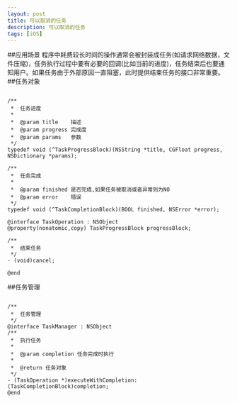 ```yaml
---
layout: post
title: 可以取消的任务
description: 可以取消的任务
tags: [iOS]
---
```

##应用场景
程序中耗费较长时间的操作通常会被封装成任务(如请求网络数据，文件压缩)，任务执行过程中要有必要的回调(比如当前的进度)，任务结束后也要通知用户。如果任务由于外部原因一直阻塞，此时提供结束任务的接口非常重要。
##任务对象
```obj

/**
 *  任务进度
 *
 *  @param title    描述
 *  @param progress 完成度
 *  @param params   参数
 */
typedef void (^TaskProgressBlock)(NSString *title, CGFloat progress, NSDictionary *params);

/**
 *  任务完成
 *
 *  @param finished 是否完成,如果任务被取消或者异常则为NO
 *  @param error    错误
 */
typedef void (^TaskCompletionBlock)(BOOL finished, NSError *error);

@interface TaskOperation : NSObject
@property(nonatomic,copy) TaskProgressBlock progressBlock;

/**
 *  结束任务
 */
- (void)cancel;

@end

```

##任务管理

```objc

/**
 *  任务管理
 */
@interface TaskManager : NSObject
/**
 *  执行任务
 *
 *  @param completion 任务完成时执行
 *
 *  @return 任务对象
 */
- (TaskOperation *)executeWithCompletion:(TaskCompletionBlock)completion;
@end

```